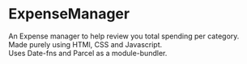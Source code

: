 # ExpenseManager

An Expense manager to help review you total spending per category. <br />
Made purely using HTMl, CSS and Javascript. <br />
Uses Date-fns and Parcel as a module-bundler. <br />
